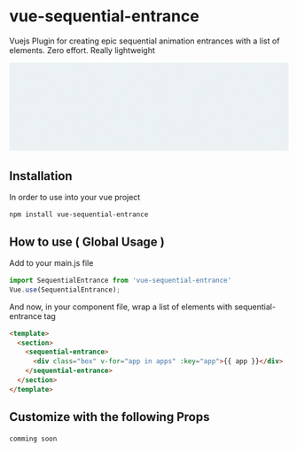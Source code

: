 # vue-sequential-entrance
Vuejs Plugin for creating epic sequential animation entrances with a list of elements.
Zero effort.
Really lightweight

![](demo.gif)

## Installation
In order to use into your vue project
```
npm install vue-sequential-entrance
```



## How to use ( Global Usage )
Add to your main.js file
```javascript
import SequentialEntrance from 'vue-sequential-entrance'
Vue.use(SequentialEntrance);
```

And now, in your component file, wrap a list of elements with sequential-entrance tag
```html
<template>
  <section>
    <sequential-entrance>
      <div class="box" v-for="app in apps" :key="app">{{ app }}</div>
    </sequential-entrance>
  </section>
</template>
```


## Customize with the following Props
```
comming soon
```
